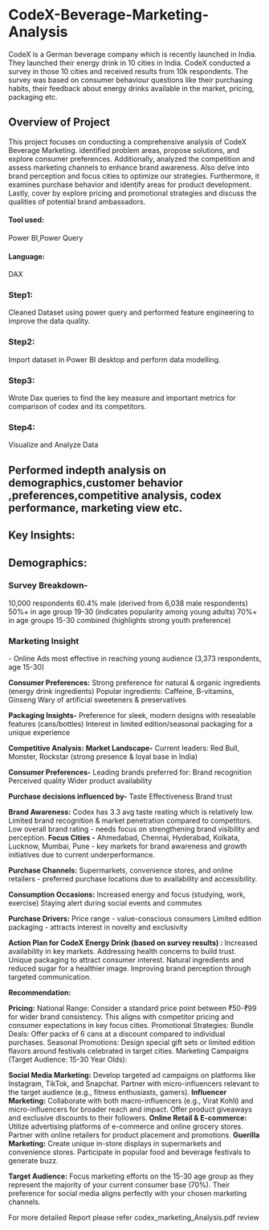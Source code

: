 # CodeX-Beverage-Marketing-Analysis
CodeX is a German beverage company which is recently launched in India. They launched their energy drink in 10 cities in India. CodeX conducted a survey in those 10 cities and received results from 10k respondents. The survey was based on consumer behaviour questions like their purchasing habits, their feedback about energy drinks available in the market, pricing, packaging etc.

<h2>Overview of Project </h2>
This project focuses on conducting a comprehensive analysis of CodeX Beverage Marketing. identified problem areas, propose solutions, and explore consumer preferences. Additionally,  analyzed the competition and assess marketing channels to enhance brand awareness. Also delve into brand perception and focus cities to optimize our strategies. Furthermore, it examines purchase behavior and identify areas for product development. Lastly, cover by explore pricing and promotional strategies and discuss the qualities of potential brand ambassadors.

<h4>Tool used:</h4> Power BI,Power Query
<h4>Language:</h4> DAX


<h3>Step1:</h3> Cleaned Dataset using power query and performed feature engineering to improve the data quality.
<h3>Step2:</h3> Import dataset in Power BI desktop and perform data modelling.
<h3>Step3:</h3> Wrote Dax queries to find the key measure and important metrics for comparison of codex and its competitors.
<h3>Step4:</h3> Visualize and Analyze Data

<h2>Performed indepth analysis on demographics,customer behavior ,preferences,competitive analysis, codex performance, marketing view etc.</h2>

<h2>Key Insights:</h2>

<h2>Demographics:</h2>
<h3>Survey Breakdown-</h3>
10,000 respondents
60.4% male (derived from 6,038 male respondents)
50%+ in age group 19-30 (indicates popularity among young adults)
70%+ in age groups 15-30 combined (highlights strong youth preference)

<h3>Marketing Insight</h3>- Online Ads most effective in reaching young audience (3,373 respondents, age 15-30)

**Consumer Preferences:**
Strong preference for natural & organic ingredients (energy drink ingredients)
Popular ingredients: Caffeine, B-vitamins, Ginseng
Wary of artificial sweeteners & preservatives

**Packaging Insights-**
Preference for sleek, modern designs with resealable features (cans/bottles)
Interest in limited edition/seasonal packaging for a unique experience

**Competitive Analysis:**
**Market Landscape-**
Current leaders: Red Bull, Monster, Rockstar (strong presence & loyal base in India)

**Consumer Preferences-**
Leading brands preferred for:
Brand recognition
Perceived quality
Wider product availability

**Purchase decisions influenced by-**
Taste
Effectiveness
Brand trust

**Brand Awareness:**
Codex has 3.3 avg taste reating which is relatively low.
Limited brand recognition & market penetration compared to competitors.
Low overall brand rating - needs focus on strengthening brand visibility and perception.
**Focus Cities -**
Ahmedabad, Chennai, Hyderabad, Kolkata, Lucknow, Mumbai, Pune - key markets for brand awareness and growth initiatives due to current underperformance.

**Purchase Channels:**
Supermarkets, convenience stores, and online retailers - preferred purchase locations due to availability and accessibility.

**Consumption Occasions:**
Increased energy and focus (studying, work, exercise)
Staying alert during social events and commutes

**Purchase Drivers:**
Price range - value-conscious consumers
Limited edition packaging - attracts interest in novelty and exclusivity

**Action Plan for CodeX Energy Drink (based on survey results) :**
Increased availability in key markets.
Addressing health concerns to build trust.
Unique packaging to attract consumer interest.
Natural ingredients and reduced sugar for a healthier image.
Improving brand perception through targeted communication.

**Recommendation:**

**Pricing:**
National Range: Consider a standard price point between ₹50-₹99 for wider brand consistency. This aligns with competitor pricing and consumer expectations in key focus cities.
Promotional Strategies:
Bundle Deals: Offer packs of 6 cans at a discount compared to individual purchases.
Seasonal Promotions: Design special gift sets or limited edition flavors around festivals celebrated in target cities.
Marketing Campaigns (Target Audience: 15-30 Year Olds):

**Social Media Marketing:**
Develop targeted ad campaigns on platforms like Instagram, TikTok, and Snapchat.
Partner with micro-influencers relevant to the target audience (e.g., fitness enthusiasts, gamers).
**Influencer Marketing:**
Collaborate with both macro-influencers (e.g., Virat Kohli) and micro-influencers for broader reach and impact.
Offer product giveaways and exclusive discounts to their followers.
**Online Retail & E-commerce:**
Utilize advertising platforms of e-commerce and online grocery stores.
Partner with online retailers for product placement and promotions.
**Guerilla Marketing:**
Create unique in-store displays in supermarkets and convenience stores.
Participate in popular food and beverage festivals to generate buzz.

**Target Audience:**
Focus marketing efforts on the 15-30 age group as they represent the majority of your current consumer base (70%). Their preference for social media aligns perfectly with your chosen marketing channels.


For more detailed Report please refer codex_marketing_Analysis.pdf review

